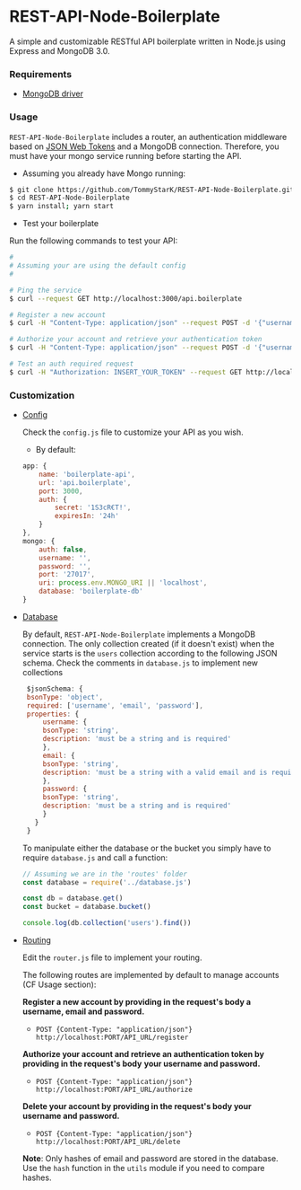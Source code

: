 # REST-API-Node-Boilerplate

A simple and customizable RESTful API boilerplate written in Node.js using Express and MongoDB 3.0.

### Requirements

- [MongoDB driver](http://mongodb.github.io/node-mongodb-native/3.0/)

### Usage

`REST-API-Node-Boilerplate` includes a router, an authentication middleware based on [JSON Web Tokens](https://jwt.io/) 
and a MongoDB connection. Therefore, you must have your mongo service running before starting the API.

- Assuming you already have Mongo running:

```bash
$ git clone https://github.com/TommyStarK/REST-API-Node-Boilerplate.git
$ cd REST-API-Node-Boilerplate
$ yarn install; yarn start
```

- Test your boilerplate

Run the following commands to test your API:

 ```bash
#
# Assuming your are using the default config
#

# Ping the service 
$ curl --request GET http://localhost:3000/api.boilerplate

# Register a new account
$ curl -H "Content-Type: application/json" --request POST -d '{"username":"test", "email":"test@test.com", "password":"test"}' http://localhost:3000/api.boilerplate/register

# Authorize your account and retrieve your authentication token
$ curl -H "Content-Type: application/json" --request POST -d '{"username":"test", "password":"test"}' http://localhost:3000/api.boilerplate/authorize

# Test an auth required request
$ curl -H "Authorization: INSERT_YOUR_TOKEN" --request GET http://localhost:3000/api.boilerplate/hello
 ```

### Customization

- [Config](https://github.com/TommyStarK/REST-API-Node-Boilerplate/blob/master/config.js)

    Check the `config.js` file to customize your API as you wish. 
    
    * By default:

    ```js
    app: {
        name: 'boilerplate-api',
        url: 'api.boilerplate',
        port: 3000,
        auth: {
            secret: '1S3cR€T!',
            expiresIn: '24h'
        }
    },
    mongo: {
        auth: false,
        username: '',
        password: '',
        port: '27017',
        uri: process.env.MONGO_URI || 'localhost',
        database: 'boilerplate-db'
    }
    ```

- [Database](https://github.com/TommyStarK/REST-API-Node-Boilerplate/blob/master/database.js)

   By default, `REST-API-Node-Boilerplate` implements a MongoDB connection. The only collection
   created (if it doesn't exist) when the service starts is the `users` collection according to
   the following JSON schema.
   Check the comments in `database.js` to implement new collections

   ```js
    $jsonSchema: {
    bsonType: 'object',
    required: ['username', 'email', 'password'],
    properties: {
        username: {
        bsonType: 'string',
        description: 'must be a string and is required'
        },
        email: {
        bsonType: 'string',
        description: 'must be a string with a valid email and is required'
        },
        password: {
        bsonType: 'string',
        description: 'must be a string and is required'
        }
      }
    }
   ```

   To manipulate either the database or the bucket you simply have to require `database.js` and
   call a function:

   ```js
   // Assuming we are in the 'routes' folder     
   const database = require('../database.js')

   const db = database.get()
   const bucket = database.bucket()

   console.log(db.collection('users').find())
   ```



- [Routing](https://github.com/TommyStarK/REST-API-Node-Boilerplate/blob/master/routes/router.js)

    Edit the `router.js` file to implement your routing.

    The following routes are implemented by default to manage accounts (CF Usage section):

     __Register a new account by providing in the request's body a username, email and password.__
   * `POST {Content-Type: "application/json"} http://localhost:PORT/API_URL/register`

   
   __Authorize your account and retrieve an authentication token by providing in the request's body__
   __your username and password.__
   * `POST {Content-Type: "application/json"} http://localhost:PORT/API_URL/authorize`

    
    __Delete your account by providing in the request's body your username and password.__
   * `POST {Content-Type: "application/json"} http://localhost:PORT/API_URL/delete`

  
   **Note**: Only hashes of email and password are stored in the database. Use the `hash` function in the 
   `utils` module if you need to compare hashes.